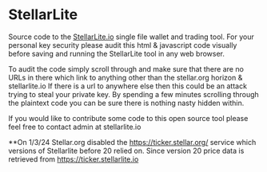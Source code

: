 # StellarLite
Source code to the [StellarLite.io](https://stellarlite.io) single file wallet and trading tool.
For your personal key security please audit this html & javascript code visually before saving and running the StellarLite tool in any web browser.

To audit the code simply scroll through and make sure that there are no URLs in there which link to anything other than the stellar.org horizon & stellarlite.io
If there is a url to anywhere else then this could be an attack trying to steal your private key. By spending a few minutes scrolling through the plaintext code you can be sure there is nothing nasty hidden within.

If you would like to contribute some code to this open source tool please feel free to contact admin at stellarlite.io

**On 1/3/24 Stellar.org disabled the https://ticker.stellar.org/ service which versions of Stellarlite before 20 relied on. Since version 20 price data is retrieved from https://ticker.stellarlite.io 
